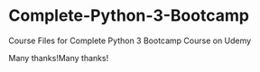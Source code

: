 # Complete-Python-3-Bootcamp
Course Files for Complete Python 3 Bootcamp Course on Udemy

Many thanks!Many thanks!
